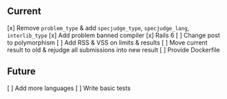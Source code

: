 ## Current

[x] Remove `problem_type` & add `specjudge_type`, `specjudge_lang`, `interlib_type`
[x] Add problem banned compiler
[x] Rails 6
[ ] Change post to polymorphism
[ ] Add RSS & VSS on limits & results
[ ] Move current result to old & rejudge all submissions into new result
[ ] Provide Dockerfile

## Future

[ ] Add more languages
[ ] Write basic tests
